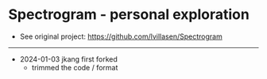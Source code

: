 # Spectrogram - personal exploration

- See original project: https://github.com/lvillasen/Spectrogram

---
- 2024-01-03 jkang first forked
    - trimmed the code / format